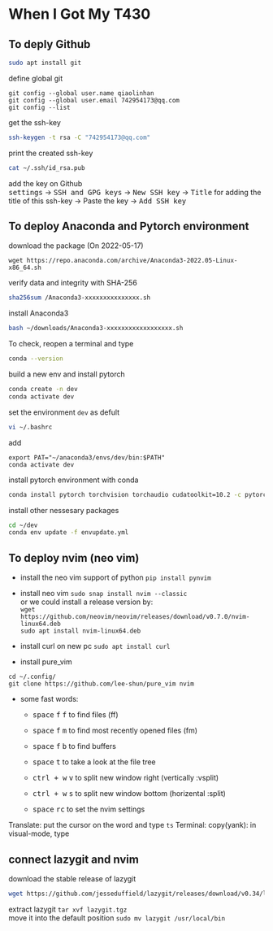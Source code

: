 # When I Got My T430

## To deply Github
```bash
sudo apt install git
```
define global git
```
git config --global user.name qiaolinhan
git config --global user.email 742954173@qq.com
git config --list
```
 get the ssh-key
```bash
ssh-keygen -t rsa -C "742954173@qq.com"
```

 print the created ssh-key
```bash
cat ~/.ssh/id_rsa.pub
```
add the key on Github </br>
<kbd>settings</kbd> -> <kbd>SSH and GPG keys</kbd> -> <kbd>New SSH key</kbd> -> 
<kbd>Title</kbd> for adding the title of this ssh-key -> Paste the key ->
<kbd>Add SSH key</kbd>

## To deploy Anaconda and Pytorch environment
download the package (On 2022-05-17)
```
wget https://repo.anaconda.com/archive/Anaconda3-2022.05-Linux-x86_64.sh
```
verify data and integrity with SHA-256
```bash
sha256sum /Anaconda3-xxxxxxxxxxxxxxx.sh
```
install Anaconda3
```bash
bash ~/downloads/Anaconda3-xxxxxxxxxxxxxxxxxx.sh
```
To check, reopen a terminal and type 
```bash
conda --version
```
build a new env and install pytorch
```bash
conda create -n dev
conda activate dev
```
set the environment `dev` as defult
```bash
vi ~/.bashrc
```
add 
```nvim
export PAT="~/anaconda3/envs/dev/bin:$PATH"
conda activate dev
```
install pytorch environment with conda
```bash
conda install pytorch torchvision torchaudio cudatoolkit=10.2 -c pytorch
```
install other nessesary packages
```bash
cd ~/dev
conda env update -f envupdate.yml
```
## To deploy nvim (neo vim)
* install the neo vim support of python
`pip install pynvim` </br>
* install neo vim
`sudo snap install nvim --classic` </br> 
or we could install a release version by:</br>
`wget https://github.com/neovim/neovim/releases/download/v0.7.0/nvim-linux64.deb`</br>
`sudo apt install nvim-linux64.deb` </br>
* install curl on new pc 
`sudo apt install curl` </br>

* install pure_vim
```
cd ~/.config/
git clone https://github.com/lee-shun/pure_vim nvim
```
* some fast words: </br>
  * <kbd>space</kbd> <kbd>f</kbd> <kbd>f</kbd> to find files (ff)
  * <kbd>space</kbd> <kbd>f</kbd> <kbd>m</kbd> to find most recently 
  opened files (fm)
  * <kbd>space</kbd> <kbd>f</kbd> <kbd>b</kbd> to find buffers
  * <kbd>space</kbd> <kbd>t</kbd>  to take a look at the file tree

  * <kbd>ctrl + w</kbd> <kbd>v</kbd> to split new window right (vertically :vsplit)
  * <kbd>ctrl + w</kbd> <kbd>s</kbd> to split new window bottom (horizental :split)
  * <kbd>space</kbd> <kbd>r</kbd><kbd>c</kbd> to set the nvim settings

Translate: put the cursor on the word and type `ts`
Terminal: <F12>
copy(yank): in visual-mode, type 

## connect lazygit and nvim
download the stable release of lazygit
```bash
wget https://github.com/jesseduffield/lazygit/releases/download/v0.34/lazygit_0.34_Linux_x86_64.tar.gz
```
extract lazygit `tar xvf lazygit.tgz` </br>
move it into the default position `sudo mv lazygit /usr/local/bin`
